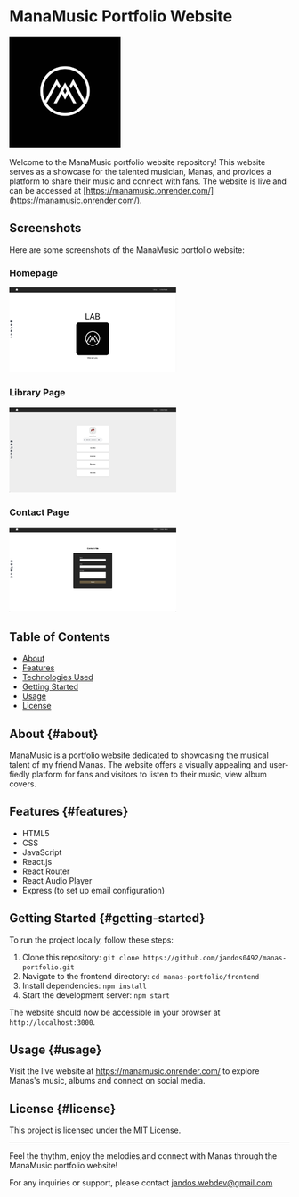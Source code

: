 # ManaMusic Portfolio Website

<img src="./frontend/public/images/logos/manamusic.jpeg" alt="ManaMusic Logo" width="200px">

Welcome to the ManaMusic portfolio website repository! This website serves as a showcase for the talented musician, Manas, and provides a platform to share their music and connect with fans. The website is live and can be accessed at [https://manamusic.onrender.com/](https://manamusic.onrender.com/).

## Screenshots

Here are some screenshots of the ManaMusic portfolio website:

### Homepage

<img src="./frontend/public/images/screenshots/home.jpg" alt="Homepage Screenshot" width="300">

### Library Page

<img src="./frontend/public/images/screenshots/library.jpg" alt="Music Page Screenshot" width="300">

### Contact Page

<img src="./frontend/public/images/screenshots/contact-me.jpg" alt="Contact Page Screenshot" width="300">

## Table of Contents

- [About](#about)
- [Features](#features)
- [Technologies Used](#technologies-used)
- [Getting Started](#getting-started)
- [Usage](#usage)
- [License](#license)

## About {#about}

ManaMusic is a portfolio website dedicated to showcasing the musical talent of my friend Manas. The website offers a visually appealing and user-fiedly platform for fans and visitors to listen to their music, view album covers.

## Features {#features}

- HTML5
- CSS
- JavaScript
- React.js
- React Router
- React Audio Player
- Express (to set up email configuration)
  

## Getting Started {#getting-started}

To run the project locally, follow these steps: 

1. Clone this repository:  `git clone https://github.com/jandos0492/manas-portfolio.git`
2. Navigate to the frontend directory: `cd manas-portfolio/frontend`
3. Install dependencies: `npm install`
4. Start the development server: `npm start`
   
The website should now be accessible in your browser at `http://localhost:3000`.


## Usage {#usage}

Visit the live website at https://manamusic.onrender.com/ to explore Manas's music, albums and connect on social media.


## License {#license}

This project is licensed under the MIT License.


---


Feel the thythm, enjoy the melodies,and connect with Manas through the ManaMusic portfolio website!

For any inquiries or support, please contact jandos.webdev@gmail.com